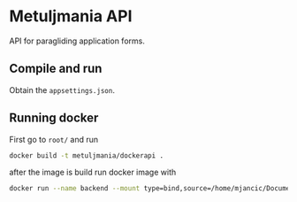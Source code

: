 # Metuljmania API
API for paragliding application forms.

## Compile and run

Obtain the `appsettings.json`.

## Running docker
First go to `root/` and run

```sh
docker build -t metuljmania/dockerapi .
```

after the image is build run docker image with

```sh
docker run --name backend --mount type=bind,source=/home/mjancic/Documents/Uploads,target=/Uploads -p 8081:80 metuljmania/dockerapi
```
